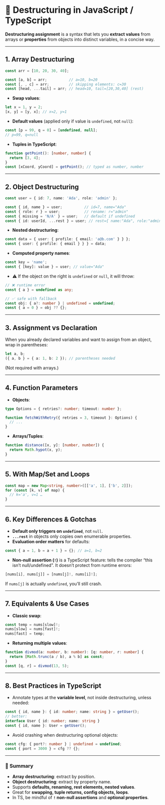 # 🔎 Destructuring in JavaScript / TypeScript

**Destructuring assignment** is a syntax that lets you **extract values** from arrays or **properties** from objects into distinct variables, in a concise way.

---

## 1. Array Destructuring

```ts
const arr = [10, 20, 30, 40];

const [a, b] = arr;          // a=10, b=20
const [, , c] = arr;         // skipping elements: c=30
const [head, ...tail] = arr; // head=10, tail=[20,30,40] (rest)
```

* **Swap values**:

```ts
let x = 1, y = 2;
[x, y] = [y, x]; // x=2, y=1
```

* **Default values** (applied only if value is `undefined`, not `null`):

```ts
const [p = 99, q = 0] = [undefined, null];
// p=99, q=null
```

* **Tuples in TypeScript**:

```ts
function getPoint(): [number, number] {
  return [3, 4];
}
const [xCoord, yCoord] = getPoint(); // typed as number, number
```

---

## 2. Object Destructuring

```ts
const user = { id: 7, name: 'Ada', role: 'admin' };

const { id, name } = user;          // id=7, name="Ada"
const { role: r } = user;           // rename: r="admin"
const { missing = 'N/A' } = user;   // default if undefined
const { id: userId, ...rest } = user; // rest={ name:"Ada", role:"admin" }
```

* **Nested destructuring**:

```ts
const data = { user: { profile: { email: 'a@b.com' } } };
const { user: { profile: { email } } } = data;
```

* **Computed property names**:

```ts
const key = 'name';
const { [key]: value } = user; // value="Ada"
```

* ⚠️ If the object on the right is `undefined` or `null`, it will throw:

```ts
// ❌ runtime error
const { a } = undefined as any;

// ✅ safe with fallback
const obj: { a?: number } | undefined = undefined;
const { a = 0 } = obj ?? {};
```

---

## 3. Assignment vs Declaration

When you already declared variables and want to assign from an object, wrap in parentheses:

```ts
let a, b;
({ a, b } = { a: 1, b: 2 }); // parentheses needed
```

(Not required with arrays.)

---

## 4. Function Parameters

* **Objects**:

```ts
type Options = { retries?: number; timeout: number };

function fetchWithRetry({ retries = 3, timeout }: Options) {
  // ...
}
```

* **Arrays/Tuples**:

```ts
function distance([x, y]: [number, number]) {
  return Math.hypot(x, y);
}
```

---

## 5. With Map/Set and Loops

```ts
const map = new Map<string, number>([['a', 1], ['b', 2]]);
for (const [k, v] of map) {
  // k='a', v=1 …
}
```

---

## 6. Key Differences & Gotchas

* **Default only triggers on `undefined`**, not `null`.
* **`...rest`** in objects only copies own enumerable properties.
* **Evaluation order matters** for defaults:

```ts
const { a = 1, b = a + 1 } = {}; // a=1, b=2
```

* **Non-null assertion (`!`)** is a TypeScript feature: tells the compiler “this isn’t null/undefined”. It doesn’t protect from runtime errors:

```ts
[nums[i], nums[j]] = [nums[j]!, nums[i]!];
```

If `nums[j]` is actually `undefined`, you’ll still crash.

---

## 7. Equivalents & Use Cases

* **Classic swap**:

```ts
const temp = nums[slow]!;
nums[slow] = nums[fast]!;
nums[fast] = temp;
```

* **Returning multiple values**:

```ts
function divmod(a: number, b: number): [q: number, r: number] {
  return [Math.trunc(a / b), a % b] as const;
}
const [q, r] = divmod(13, 5);
```

---

## 8. Best Practices in TypeScript

* Annotate types at the **variable level**, not inside destructuring, unless needed:

```ts
const { id, name }: { id: number; name: string } = getUser();
// better:
interface User { id: number; name: string }
const { id, name }: User = getUser();
```

* Avoid crashing when destructuring optional objects:

```ts
const cfg: { port?: number } | undefined = undefined;
const { port = 3000 } = cfg ?? {};
```

---

### 🔑 Summary

* **Array destructuring**: extract by position.
* **Object destructuring**: extract by property name.
* Supports **defaults, renaming, rest elements, nested values**.
* Great for **swapping, tuple returns, config objects, loops**.
* In TS, be mindful of **`!` non-null assertions** and **optional properties**.